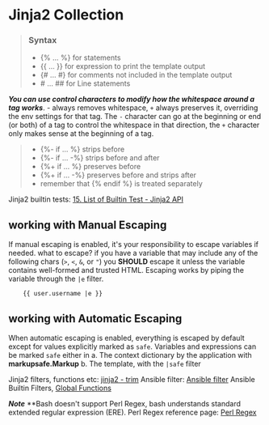 
# Jinja2 Collection

> ### Syntax
> - {% ... %} for statements
> - {{ ... }} for expression to print the template output
> - {# ... #} for comments not included in the template output
> - \# ... ## for Line statements

***You can use control characters to modify how the whitespace around a tag works***. - always removes whitespace, `+` always preserves it,
overriding the env settings for that tag. The `-` character can go at the beginning or end (or both) of a tag to control the whitespace in
that direction, the `+` character only makes sense at the beginning of a tag.

> - {%- if ... %} strips before
> - {%- if ... -%} strips before and after
> - {%+ if ... %} preserves before
> - {%+ if ... -%} preserves before and strips after
> - remember that {% endif %} is treated separately

Jinja2 builtin tests: [15. List of Builtin Test - Jinja2 API](https://tedboy.github.io/jinja2/templ15.html "builtin Tests")

## working with Manual Escaping
If manual escaping is enabled, it's your responsibility to escape variables if needed. what to escape? 
if you have a variable that may include any of the following chars (`>`, `<`, `&`, or `"`) you **SHOULD** escape it unless the variable contains well-formed and trusted HTML. Escaping works by piping the variable through the `|e` filter.

```
    {{ user.username |e }}
```

## working with Automatic Escaping
When automatic escaping is enabled, everything is escaped by default except for values explicitly marked as `safe`. Variables and expressions can be marked `safe` either in
a. The context dictionary by the application with **markupsafe.Markup**
b. The template, with the `|safe` filter

Jinja2 filters, functions etc: [jinja2 - trim](https://jinja.palletsprojects.com/en/2.11.x/templates/#trim "trim function")
Ansible filter: [Ansible filter](https://docs.ansible.com/ansible/latest/playbook_guide/playbooks_filters.html "Ansible Filters")
Ansible Builtin Filters, [Global Functions](https://tedboy.github.io/jinja2/templ16.html "Global Functions")

***Note***
**Bash doesn't support Perl Regex, bash understands standard extended regular expression (ERE).
Perl Regex reference page: [Perl Regex](https://www.pcre.org/original/doc/html/pcresyntax.html#TOC1 "Perl Regex")